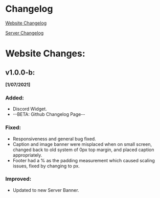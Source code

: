 Changelog
====
 [Website Changelog](https://jjws600.github.io/jjwsNetwork)
 
 [Server Changelog](https://jjws600.github.io/jjwsNetwork/servers)
# Website Changes:
## v1.0.0-b: 
**[1/07/2021]**

### **Added**:
* Discord Widget.
* --BETA: Github Changelog Page--

### **Fixed**:
* Responsiveness and general bug fixed.
* Caption and image banner were misplaced when on small screen, changed back to old system of 0px top margin, and placed caption appropriately.
* Footer had a % as the padding measurement which caused scaling issues, fixed by changing to px.

### **Improved**:
* Updated to new Server Banner.
